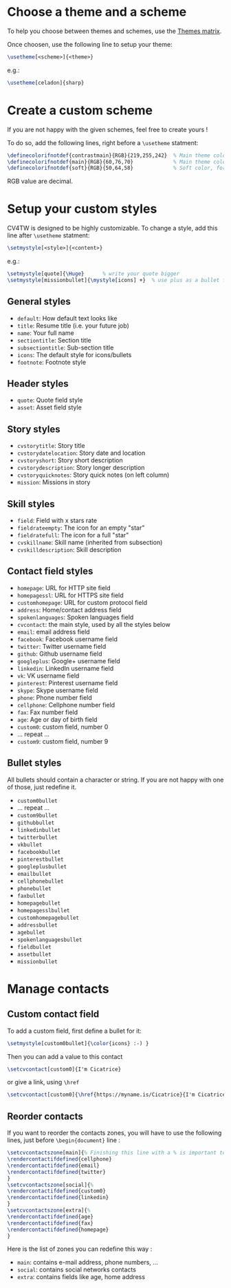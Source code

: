 Choose a theme and a scheme
===========================

To help you choose between themes and schemes, use the [Themes matrix](http://cv4tw.6kt.eu/themes-matrix.html).

Once choosen, use the following line to setup your theme:
```latex
\usetheme[<scheme>]{<theme>}
```
e.g.:
```latex
\usetheme[celadon]{sharp}
```


Create a custom scheme
======================
If you are not happy with the given schemes, feel free to create yours !

To do so, add the following lines, right before a `\usetheme` statment:
```latex
\definecolorifnotdef{contrastmain}{RGB}{219,255,242}  % Main theme color in contrast mode
\definecolorifnotdef{main}{RGB}{60,76,70}             % Main theme color
\definecolorifnotdef{soft}{RGB}{50,64,58}             % Soft color, for title
```

RGB value are decimal.


Setup your custom styles
========================

CV4TW is designed to be highly customizable. To change a style, add this line after `\usetheme` statment:
```latex
\setmystyle[<style>]{<content>}
```
e.g.:
```latex
\setmystyle[quote]{\Huge}      % write your quote bigger
\setmystyle[missionbullet]{\mystyle[icons] +}  % use plus as a bullet for missions
```


General styles
-----------
 * `default`: How default text looks like
 * `title`: Resume title (i.e. your future job)
 * `name`: Your full name
 * `sectiontitle`: Section title
 * `subsectiontitle`: Sub-section title
 * `icons`: The default style for icons/bullets
 * `footnote`: Footnote style

Header styles
-------------
 * `quote`: Quote field style
 * `asset`: Asset field style


Story styles
------------
 * `cvstorytitle`: Story title
 * `cvstorydatelocation`: Story date and location
 * `cvstoryshort`: Story short description
 * `cvstorydescription`: Story longer description
 * `cvstoryquicknotes`: Story quick notes (on left column)
 * `mission`: Missions in story

Skill styles
------------
 * `field`: Field with x stars rate
 * `fieldrateempty`: The icon for an empty "star"
 * `fieldratefull`: The icon for a full "star"
 * `cvskillname`: Skill name (inherited from subsection)
 * `cvskilldescription`: Skill description



Contact field styles
--------------------
 * `homepage`: URL for HTTP site field
 * `homepagessl`: URL for HTTPS site field
 * `customhomepage`: URL for custom protocol field
 * `address`: Home/contact address field
 * `spokenlanguages`: Spoken languages field
 * `cvcontact`: the main style, used by all the styles below
 * `email`: email address field
 * `facebook`: Facebook username field
 * `twitter`: Twitter username field
 * `github`: Github username field
 * `googleplus`: Google+ username field
 * `linkedin`: LinkedIn username field
 * `vk`: VK username field 
 * `pinterest`: Pinterest username field
 * `skype`: Skype username field
 * `phone`: Phone number field
 * `cellphone`: Cellphone number field
 * `fax`: Fax number field
 * `age`: Age or day of birth field
 * `custom0`: custom field, number 0
 * ... repeat ...
 * `custom9`: custom field, number 9
 

Bullet styles
-------------
All bullets should contain a character or string. If you are not happy with one of those, just redefine it.
 * `custom0bullet`
 * ... repeat ...
 * `custom9bullet`
 * `githubbullet`
 * `linkedinbullet`
 * `twitterbullet`
 * `vkbullet`
 * `facebookbullet`
 * `pinterestbullet`
 * `googleplusbullet`
 * `emailbullet`
 * `cellphonebullet`
 * `phonebullet`
 * `faxbullet`
 * `homepagebullet`
 * `homepagesslbullet`
 * `customhomepagebullet`
 * `addressbullet`
 * `agebullet`
 * `spokenlanguagesbullet`
 * `fieldbullet`
 * `assetbullet`
 * `missionbullet`

Manage contacts
===============

Custom contact field
--------------------
To add a custom field, first define a bullet for it:
```latex
\setmystyle[custom0bullet]{\color{icons} :-) }
```

Then you can add a value to this contact
```latex
\setcvcontact[custom0]{I'm Cicatrice}
```
or give a link, using `\href`
```latex
\setcvcontact[custom0]{\href{https://myname.is/Cicatrice}{I'm Cicatrice}}
```

Reorder contacts
----------------

If you want to reorder the contacts zones, you will have to use the following lines, just before `\begin{document}` line :

```latex
\setcvcontactszone[main]{% Finishing this line with a % is important to avoid a bad align of icons
\rendercontactifdefined{cellphone}
\rendercontactifdefined{email}
\rendercontactifdefined{twitter}
}
\setcvcontactszone[social]{%
\rendercontactifdefined{custom0}
\rendercontactifdefined{linkedin}
}
\setcvcontactszone[extra]{%
\rendercontactifdefined{age}
\rendercontactifdefined{fax}
\rendercontactifdefined{homepage}
}
```

Here is the list of zones you can redefine this way :
 * `main`: contains e-mail address, phone numbers, ...
 * `social`: contains social networks contacts
 * `extra`: contains fields like age, home address

